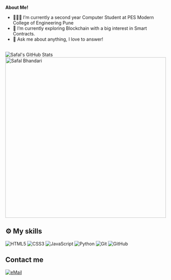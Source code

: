 


**About Me!**

- 👨🏽‍💻 I’m currently a second year Computer Student at PES Modern College of Engineering Pune
- 🌱 I’m currently exploring Blockchain with a big interest in Smart Contracts. 
- 💬 Ask me about anything, I love to answer!

<br>


<img src="https://github-readme-stats.vercel.app/api?username=Safal009&show_icons=true&hide_border=true&count_private=true&theme=shades-of-purple&icon_color=fad000" alt="Safal's GitHub Stats">

<br>

<img align="center" width=500 src="https://github-readme-stats.vercel.app/api/top-langs/?username=Safal009&count_private=true&theme=radical" alt="Safal Bhandari" />




## ⚙️ My skills

![HTML5](https://img.shields.io/badge/html5%20-%23E34F26.svg?&style=for-the-badge&logo=html5&logoColor=white)
![CSS3](https://img.shields.io/badge/css3%20-%231572B6.svg?&style=for-the-badge&logo=css3&logoColor=white)
![JavaScript](https://img.shields.io/badge/javascript%20-%23323330.svg?&style=for-the-badge&logo=javascript&logoColor=%23F7DF1E&color=3d3919)
![Python](https://img.shields.io/badge/python-%230095D5.svg?&style=for-the-badge&logo=python&logoColor=white)
![Git](https://img.shields.io/badge/git%20-%23F05033.svg?&style=for-the-badge&logo=git&logoColor=white&Color=c95410)
![GitHub](https://img.shields.io/badge/github%20-%23121011.svg?&style=for-the-badge&logo=github&logoColor=white&color=283238)

## Contact me

<a href="mailto:msafalb43@gmail.com-">
<img alt="eMail" src="https://img.shields.io/badge/safalb43@gmail.com-D14836?style=for-the-badge&logo=gmail&logoColor=white" />
</a>


